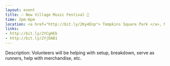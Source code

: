 ```yaml
---
layout: event
title: 🎶 New Village Music Festival 🎺
time: 2pm-6pm
location: <a href="http://bit.ly/2Ky4Enp"> Tompkins Square Park </a>, Manhattan
links:
- http://bit.ly/2YCgHEb
- http://bit.ly/2YjDAB1
---
```

Description: Volunteers will be helping with setup, breakdown, serve as runners, help with merchandise, etc.

